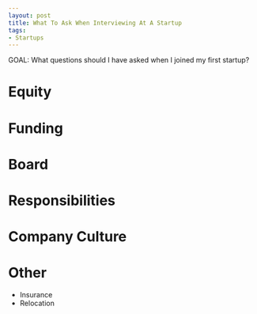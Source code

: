```yaml
---
layout: post
title: What To Ask When Interviewing At A Startup
tags:
- Startups
---
```


GOAL: What questions should I have asked when I joined my first startup?

# Equity

# Funding

# Board

# Responsibilities

# Company Culture

# Other

- Insurance
- Relocation
